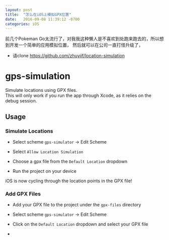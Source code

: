 ```yaml
---
layout: post
title:  "怎么在iOS上模拟GPX位置"
date:   2016-09-08 11:39:12 -0700
categories: iOS
---
```


前几个Pokeman Go太流行了，对我我这种懒人是不喜欢到处跑来跑去的，所以想到开发一个简单的应用模拟位置，
然后就可以在公司一直打怪升级了，
* 请clone https://github.com/zhuyiif/location-simulation 

# gps-simulation
Simulate locations using GPX files.  
This will only work if you run the app through Xcode, as it relies on the debug session.

## Usage

### Simulate Locations

* Select scheme ```gps-simulator``` -> Edit Scheme

* Select ```Allow Location Simulation```

* Choose a gpx file from the ```Default Location``` dropdown

* Run the project on your device

iOS is now cycling through the location points in the GPX file!

### Add GPX Files

* Add your GPX file to the project under the ```gpx-files``` directory

* Select scheme ```gps-simulator``` -> Edit Scheme
 
* Click on the ```Default Location``` dropdown and select your GPX file
* 

[jekyll-docs]: http://jekyllrb.com/docs/home
[jekyll-gh]:   https://github.com/jekyll/jekyll
[jekyll-talk]: https://talk.jekyllrb.com/
